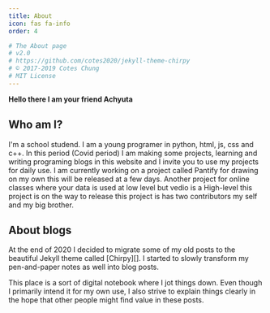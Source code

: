 ```yaml
---
title: About
icon: fas fa-info
order: 4

# The About page
# v2.0
# https://github.com/cotes2020/jekyll-theme-chirpy
# © 2017-2019 Cotes Chung
# MIT License
---
```


**Hello there I am your friend Achyuta**
## Who am I?

I'm a school studend. I am a young programer in python, html, js, css and c++. In this period (Covid period) I am making some projects, learning and writing programing blogs in this website and I invite you to use my projects for daily use. I am currently working on a project called Pantify for drawing on my own this will be released at a few days. Another project for online classes where your data is used at low level but vedio is a High-level this project is on the way to release this project is has two contributors my self and my big brother.



## About blogs
At the end of 2020 I decided to migrate some of my old posts to the beautiful Jekyll theme called [Chirpy][]. I started to slowly transform my pen-and-paper notes as well into blog posts.

This place is a sort of  digital notebook where I jot things down. Even though I primarily intend it for my own use, I also strive to explain things clearly in the hope that other people might find value in these posts.
